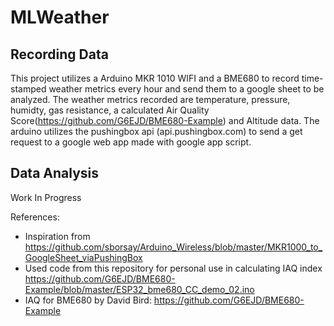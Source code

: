 # MLWeather

## Recording Data

This project utilizes a Arduino MKR 1010 WIFI and a BME680 to record time-stamped weather metrics every hour and send them to a google sheet to be analyzed. The weather metrics recorded are temperature, pressure, humidty, gas resistance, a calculated Air Quality Score(https://github.com/G6EJD/BME680-Example) and Altitude data. The arduino utilizes the pushingbox api (api.pushingbox.com) to send a get request to a google web app made with google app script.

## Data Analysis

Work In Progress

References:

- Inspiration from https://github.com/sborsay/Arduino_Wireless/blob/master/MKR1000_to_GoogleSheet_viaPushingBox
- Used code from this repository for personal use in calculating IAQ index https://github.com/G6EJD/BME680-Example/blob/master/ESP32_bme680_CC_demo_02.ino
- IAQ for BME680 by David Bird: https://github.com/G6EJD/BME680-Example
